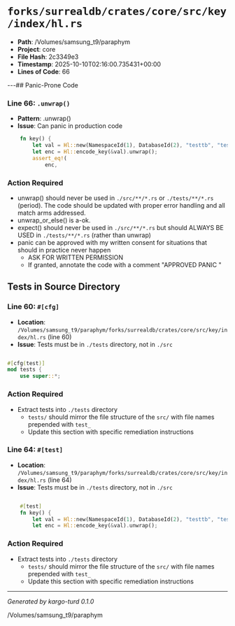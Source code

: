 # `forks/surrealdb/crates/core/src/key/index/hl.rs`

- **Path**: /Volumes/samsung_t9/paraphym
- **Project**: core
- **File Hash**: 2c3349e3  
- **Timestamp**: 2025-10-10T02:16:00.735431+00:00  
- **Lines of Code**: 66

---## Panic-Prone Code


### Line 66: `.unwrap()`

- **Pattern**: .unwrap()
- **Issue**: Can panic in production code

```rust
	fn key() {
		let val = Hl::new(NamespaceId(1), DatabaseId(2), "testtb", "testix", 7, 8);
		let enc = Hl::encode_key(&val).unwrap();
		assert_eq!(
			enc,
```

### Action Required

- unwrap() should never be used in `./src/**/*.rs` or `./tests/**/*.rs` (period). The code should be updated with proper error handling and all match arms addressed.
- unwrap_or_else() is a-ok. 
- expect() should never be used in `./src/**/*.rs` but should ALWAYS BE USED in `./tests/**/*.rs` (rather than unwrap)
- panic can be approved with my written consent for situations that should in practice never happen  
  - ASK FOR WRITTEN PERMISSION
  - If granted, annotate the code with a comment "APPROVED PANIC "

## Tests in Source Directory


### Line 60: `#[cfg]`

- **Location**: `/Volumes/samsung_t9/paraphym/forks/surrealdb/crates/core/src/key/index/hl.rs` (line 60)
- **Issue**: Tests must be in `./tests` directory, not in `./src`

```rust

#[cfg(test)]
mod tests {
	use super::*;

```

### Action Required

- Extract tests into `./tests` directory
  - `tests/` should mirror the file structure of the `src/` with file names prepended with `test_`
  - Update this section with specific remediation instructions
  


### Line 64: `#[test]`

- **Location**: `/Volumes/samsung_t9/paraphym/forks/surrealdb/crates/core/src/key/index/hl.rs` (line 64)
- **Issue**: Tests must be in `./tests` directory, not in `./src`

```rust

	#[test]
	fn key() {
		let val = Hl::new(NamespaceId(1), DatabaseId(2), "testtb", "testix", 7, 8);
		let enc = Hl::encode_key(&val).unwrap();
```

### Action Required

- Extract tests into `./tests` directory
  - `tests/` should mirror the file structure of the `src/` with file names prepended with `test_`
  - Update this section with specific remediation instructions
  

---

*Generated by kargo-turd 0.1.0*

/Volumes/samsung_t9/paraphym